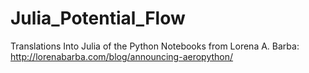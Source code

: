 # Julia_Potential_Flow
Translations Into Julia of the Python Notebooks from Lorena A. Barba: http://lorenabarba.com/blog/announcing-aeropython/

